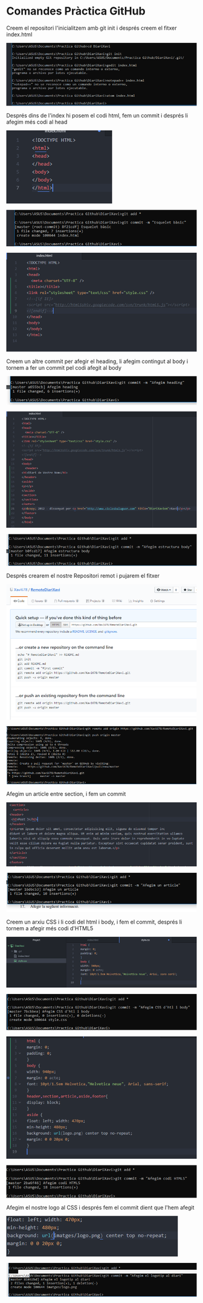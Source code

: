 # Comandes Pràctica GitHub

Creem el repositori l'inicialitzem amb git init i després creem el fitxer index.html

![](/imatges/1.PNG)

Després dins de l'index hi posem el codi html, fem un commit i després li afegim més codi al head

![](/imatges/2.PNG)

![](/imatges/3.PNG)

![](/imatges/4.PNG)

Creem un altre commit per afegir el heading, li afegim contingut al body i tornem a fer un commit pel codi afegit al body

![](/imatges/5.PNG)

![](/imatges/6.PNG)

![](/imatges/7.PNG)

Després crearem el nostre Repositori remot i pujarem el fitxer

![](/imatges/8.PNG)

![](/imatges/9.PNG)

Afegim un article entre section, i fem un commit

![](/imatges/10.PNG)

![](/imatges/11.PNG)

Creem un arxiu CSS i li codi del html i body, i fem el commit, després li tornem a afegir més codi d'HTML5

![](/imatges/12.PNG)

![](/imatges/13.PNG)

![](/imatges/14.PNG)

![](/imatges/15.PNG)

Afegim el nostre logo al CSS i després fem el commit dient que l'hem afegit

![](/imatges/16.PNG)

![](/imatges/17.PNG)
